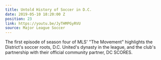 ```yaml
---
title: Untold History of Soccer in D.C.
date: 2019-05-10 18:20:00 Z
position: 23
link: https://youtu.be/JyTHMPGyRVU
source: Major League Soccer
---
```


The first episode of season four of MLS' "The Movement" highlights the District's soccer roots, D.C. United's dynasty in the league, and the club's partnership with their official community partner, DC SCORES.
